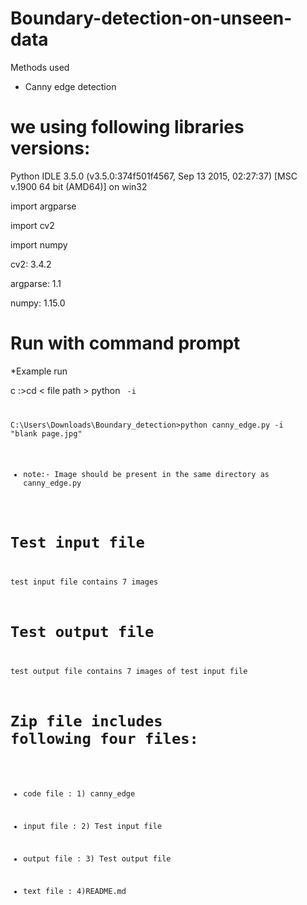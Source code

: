 # Boundary-detection-on-unseen-data

Methods used

* Canny edge detection

# we using following libraries versions:

Python IDLE 3.5.0 (v3.5.0:374f501f4567, Sep 13 2015, 02:27:37) [MSC v.1900 64 bit (AMD64)] on win32

import argparse

import cv2

import numpy 

cv2: 3.4.2

argparse: 1.1

numpy: 1.15.0


# Run with command prompt

*Example run

c :\>cd < file path > python <code file name> -i <image name.jpg>

C:\Users\Downloads\Boundary_detection>python canny_edge.py -i "blank page.jpg"

* note:- Image should be present in the same directory as canny_edge.py 

# Test input file

  test input file contains 7 images

# Test output file
  
  test output file contains 7 images of test input file
   
# Zip file includes following four files:

* code file : 1) canny_edge

* input file : 2) Test input file
* output file : 3) Test output file

* text file : 4)README.md


